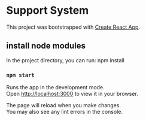 # Support System

This project was bootstrapped with [Create React App](https://github.com/facebook/create-react-app).

## install node modules

In the project directory, you can run:
npm install



### `npm start`

Runs the app in the development mode.\
Open [http://localhost:3000](http://localhost:3000) to view it in your browser.

The page will reload when you make changes.\
You may also see any lint errors in the console.

